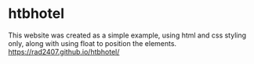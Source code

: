 # htbhotel

This website was created as a simple example, using html and css styling only, along with using float to position the elements.
https://rad2407.github.io/htbhotel/
